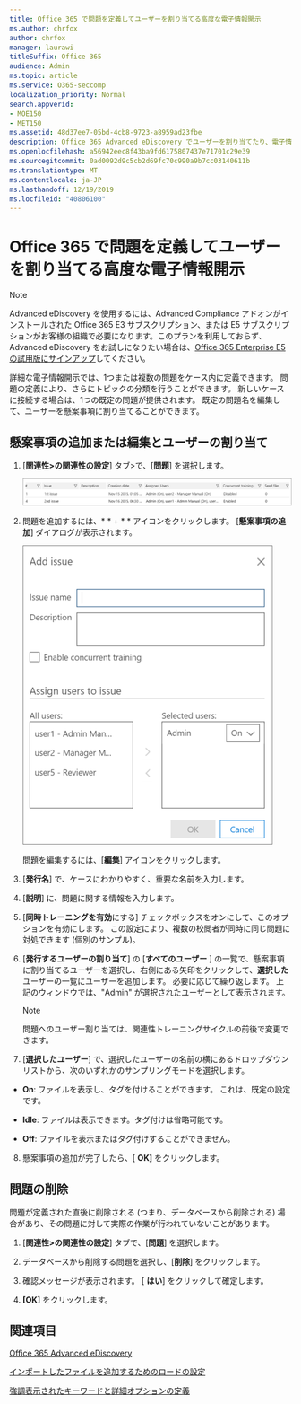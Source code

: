```yaml
---
title: Office 365 で問題を定義してユーザーを割り当てる高度な電子情報開示
ms.author: chrfox
author: chrfox
manager: laurawi
titleSuffix: Office 365
audience: Admin
ms.topic: article
ms.service: O365-seccomp
localization_priority: Normal
search.appverid:
- MOE150
- MET150
ms.assetid: 48d37ee7-05bd-4cb8-9723-a8959ad23fbe
description: Office 365 Advanced eDiscovery でユーザーを割り当てたり、電子情報開示ケースの問題を削除したりするなど、案件を追加または編集する方法について説明します。
ms.openlocfilehash: a56942eec8f43ba9fd6175807437e71701c29e39
ms.sourcegitcommit: 0ad0092d9c5cb2d69fc70c990a9b7cc03140611b
ms.translationtype: MT
ms.contentlocale: ja-JP
ms.lasthandoff: 12/19/2019
ms.locfileid: "40806100"
---
```

# <a name="define-issues-and-assign-users-in-office-365-advanced-ediscovery"></a>Office 365 で問題を定義してユーザーを割り当てる高度な電子情報開示

> [!NOTE]
> Advanced eDiscovery を使用するには、Advanced Compliance アドオンがインストールされた Office 365 E3 サブスクリプション、または E5 サブスクリプションがお客様の組織で必要になります。このプランを利用しておらず、Advanced eDiscovery をお試しになりたい場合は、[Office 365 Enterprise E5 の試用版にサインアップ](https://go.microsoft.com/fwlink/p/?LinkID=698279)してください。 
  
詳細な電子情報開示では、1つまたは複数の問題をケース内に定義できます。 問題の定義により、さらにトピックの分類を行うことができます。 新しいケースに接続する場合は、1つの既定の問題が提供されます。 既定の問題名を編集して、ユーザーを懸案事項に割り当てることができます。 
  
## <a name="adding-or-editing-an-issue-and-assigning-users"></a>懸案事項の追加または編集とユーザーの割り当て

1. [**関連性\>の関連性の設定**] タブ\>で、[**問題**] を選択します。
    
    ![関連性の設定の問題](media/dfd8f9ef-b167-4ed9-980e-00ae98a97169.png)
  
2. 問題を追加するには、* * + * * アイコンをクリックします。 [**懸案事項の追加**] ダイアログが表示されます。 
    
    ![[関連性の設定] の追加問題](media/c8e94982-139a-472a-b85d-282f2d742046.png)
  
    問題を編集するには、[**編集**] アイコンをクリックします。 
    
3. [**発行名**] で、ケースにわかりやすく、重要な名前を入力します。 
    
4. [**説明**] に、問題に関する情報を入力します。
    
5. [**同時トレーニングを有効**にする] チェックボックスをオンにして、このオプションを有効にします。 この設定により、複数の校閲者が同時に同じ問題に対処できます (個別のサンプル)。 
    
6. [**発行するユーザーの割り当て**] の [**すべてのユーザー** ] の一覧で、懸案事項に割り当てるユーザーを選択し、右側にある矢印をクリックして、**選択した**ユーザーの一覧にユーザーを追加します。 必要に応じて繰り返します。 上記のウィンドウでは、"Admin" が選択されたユーザーとして表示されます。 
    
    > [!NOTE]
    > 問題へのユーザー割り当ては、関連性トレーニングサイクルの前後で変更できます。 
  
7. [**選択したユーザー**] で、選択したユーザーの名前の横にあるドロップダウンリストから、次のいずれかのサンプリングモードを選択します。 
    
  - **On**: ファイルを表示し、タグを付けることができます。 これは、既定の設定です。
    
  - **Idle**: ファイルは表示できます。タグ付けは省略可能です。
    
  - **Off**: ファイルを表示またはタグ付けすることができません。
    
8. 懸案事項の追加が完了したら、[ **OK]** をクリックします。
    
## <a name="deleting-issues"></a>問題の削除

問題が定義された直後に削除される (つまり、データベースから削除される) 場合があり、その問題に対して実際の作業が行われていないことがあります。 
  
1. [**関連性\>の関連性の設定**] タブで、[**問題**] を選択します。
    
2. データベースから削除する問題を選択し、[**削除**] をクリックします。
    
3. 確認メッセージが表示されます。 [ **はい**] をクリックして確定します。 
    
4. **[OK]** をクリックします。
    
## <a name="see-also"></a>関連項目

[Office 365 Advanced eDiscovery](office-365-advanced-ediscovery.md)
  
[インポートしたファイルを追加するためのロードの設定](set-up-loads-to-add-imported-files.md)
  
[強調表示されたキーワードと詳細オプションの定義](define-highlighted-keywords-and-advanced-options.md)

